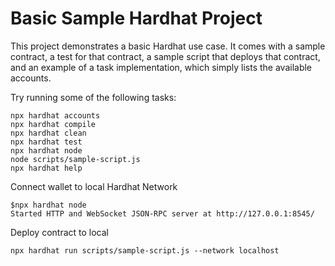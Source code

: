 # Basic Sample Hardhat Project

This project demonstrates a basic Hardhat use case. It comes with a sample contract, a test for that contract, a sample script that deploys that contract, and an example of a task implementation, which simply lists the available accounts.

Try running some of the following tasks:

```shell
npx hardhat accounts
npx hardhat compile 
npx hardhat clean
npx hardhat test
npx hardhat node
node scripts/sample-script.js
npx hardhat help
```

Connect wallet to local Hardhat Network

```shell
$npx hardhat node
Started HTTP and WebSocket JSON-RPC server at http://127.0.0.1:8545/
```

Deploy contract to local 
```shell
npx hardhat run scripts/sample-script.js --network localhost
```
